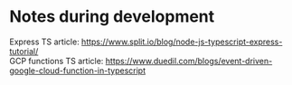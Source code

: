 # Notes during development

Express TS article: https://www.split.io/blog/node-js-typescript-express-tutorial/  
GCP functions TS article: https://www.duedil.com/blogs/event-driven-google-cloud-function-in-typescript

